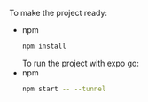 To make the project ready:
- npm
  ```sh
  npm install
  ```
  To run the project with expo go:
- npm
  ```sh
  npm start -- --tunnel
  ```
